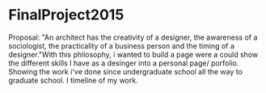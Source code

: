 <h1>FinalProject2015 </h1>

Proposal: 
"An architect has the creativity of a designer, the awareness of a sociologist, the practicality of a business person and the timing of a designer."With this philosophy, i wanted to build a page were a could show the different skills I have as a desinger into a personal page/ porfolio. Showing the work i've done since undergraduate school all the way to graduate school. I timeline of my work. 

